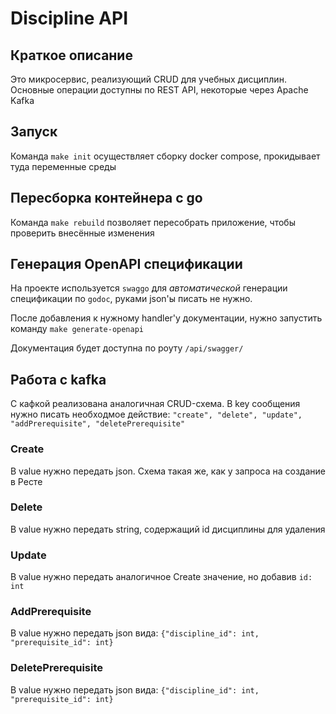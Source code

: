 # Discipline API
## Краткое описание
Это микросервис, реализующий CRUD для учебных дисциплин.
Основные операции доступны по REST API, некоторые через Apache Kafka
## Запуск
Команда
`make init` осуществляет сборку docker compose, прокидывает туда переменные среды
## Пересборка контейнера с go
Команда `make rebuild` позволяет пересобрать приложение, чтобы проверить внесённые изменения
## Генерация OpenAPI спецификации
На проекте используется `swaggo` для _автоматической_ генерации спецификации по `godoc`, руками json'ы писать не нужно.

После добавления к нужному handler'у документации, нужно запустить команду `make generate-openapi`

Документация будет доступна по роуту `/api/swagger/`
## Работа с kafka
С кафкой реализована аналогичная CRUD-схема.
В key сообщения нужно писать необходмое действие:
``
"create", "delete", "update", "addPrerequisite", "deletePrerequisite"
``
### Create
В value нужно передать json. Схема такая же, как у запроса на создание в Ресте
### Delete
В value нужно передать string, содержащий id дисциплины для удаления
### Update
В value нужно передать аналогичное Create значение, но добавив `id: int`
### AddPrerequisite
В value нужно передать json вида:
``{"discipline_id": int, "prerequisite_id": int}``
### DeletePrerequisite
В value нужно передать json вида:
``{"discipline_id": int, "prerequisite_id": int}``